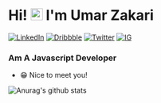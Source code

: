 # Hi! <img src="https://user-images.githubusercontent.com/1303154/88677602-1635ba80-d120-11ea-84d8-d263ba5fc3c0.gif" width="24px" alt="hi"> I'm Umar Zakari

<p align="left">
<a href="https://www.linkedin.com/in/umar-muhammad-zakari/">
<img src="https://img.shields.io/badge/-LinkedIn-%233781da" alt="LinkedIn"/></a> 
<a href="https://www.dribbble.com/mhstr_unique">
<img src="https://img.shields.io/badge/-Dribbble-%23ff5798" alt="Dribbble"/></a> 
<a href="https://www.twitter.com/mhstr_unique">
<img src="https://img.shields.io/badge/-Twitter-%231DA1F2" alt="Twitter" /></a> 
<a href="https://www.instagram.com/mhstr_unique">
<img src="https://img.shields.io/badge/-Instagram-%23ff5798" alt="IG" /></a>
</p>

### Am A Javascript Developer

- 😁 Nice to meet you!

![Anurag's github stats](https://github-readme-stats.vercel.app/api?username=umarmuhd&show_icons=true&title_color=ffffff&theme=dracula&icon_color=#7FFF00)

<!--
**enikebraimoh/enikebraimoh** is a ✨ _special_ ✨ repository because its `README.md` (this file) appears on your GitHub profile.

Here are some ideas to get you started:

- 🔭 I’m currently working on ...
- 🌱 I’m currently learning ...
- 👯 I’m looking to collaborate on ...
* 🤔 I’m looking for help with ...
- 💬 Ask me about ...
- 📫 How to reach me: ...
- 😄 Pronouns: ...
- ⚡ Fun fact: ...
-->
